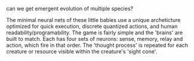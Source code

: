 can we get emergent evolution of multiple species?

The minimal neural nets of these little babies use a unique archeticture optimized for quick execution, discrete quantized actions, and human readability/programability. The game is fairly simple and the 'brains' are built to match. Each has four sets of neurons: sense, memory, relay and action, which fire in that order. The 'thought process' is repeated for each creature or resource visible within the creature's 'sight cone'. 
